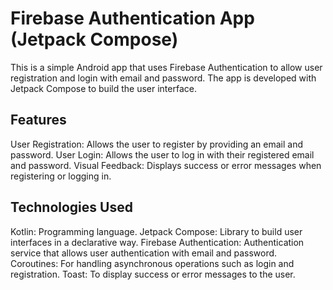 # Firebase Authentication App (Jetpack Compose)
This is a simple Android app that uses Firebase Authentication to allow user registration and login with email and password. The app is developed with Jetpack Compose to build the user interface.

## Features
User Registration: Allows the user to register by providing an email and password.
User Login: Allows the user to log in with their registered email and password.
Visual Feedback: Displays success or error messages when registering or logging in.

## Technologies Used
Kotlin: Programming language.
Jetpack Compose: Library to build user interfaces in a declarative way.
Firebase Authentication: Authentication service that allows user authentication with email and password.
Coroutines: For handling asynchronous operations such as login and registration.
Toast: To display success or error messages to the user.
